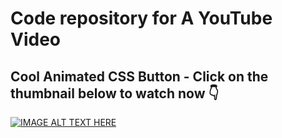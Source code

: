 # Code repository for A YouTube Video

## Cool Animated CSS Button - Click on the thumbnail below to watch now 👇

[![IMAGE ALT TEXT HERE](https://img.youtube.com/vi/HLuuiXxUtvo/0.jpg)](https://www.youtube.com/watch?v=HLuuiXxUtvo)
